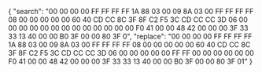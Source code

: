 {
  "search": "00 00 00 00 FF FF FF FF 1A 88 03 00 09 8A 03 00 FF FF FF FF 08 00 00 00 00 00 60 40 CD CC 8C 3F 8F C2 F5 3C CD CC CC 3D 06 00 00 00 00 00 00 00 00 00 00 00 00 00 F0 41 00 00 48 42 00 00 00 3F 33 33 13 40 00 00 B0 3F 00 00 80 3F 0",
  "replace": "00 00 00 00 FF FF FF FF 1A 88 03 00 09 8A 03 00 FF FF FF FF 08 00 00 00 00 00 60 40 CD CC 8C 3F 8F C2 F5 3C CD CC CC 3D 06 00 00 00 00 00 FF FF 00 00 00 00 00 00 F0 41 00 00 48 42 00 00 00 3F 33 33 13 40 00 00 B0 3F 00 00 80 3F 01"
}
